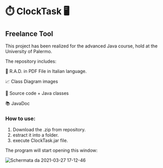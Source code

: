 #   ⏱️ ClockTask 🖥️
## Freelance Tool

This project has been realized for the advanced Java course, hold at the University of Palermo.

The repository includes:

📄 R.A.D. in PDF File in Italian language.

📈 Class Diagram images

🔨 Source code + Java classes

📚 JavaDoc

### How to use:

1) Download the .zip from repository.
2) estract it into a folder.
3) execute ClockTask.jar file.

The program will start opening this window:

![Schermata da 2021-03-27 17-12-46](https://user-images.githubusercontent.com/53179989/112726886-f14c4e00-8f1f-11eb-87c8-3135a395e8bb.png)
